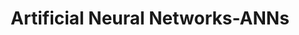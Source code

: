 ---
title: "Artificial Neural Networks-ANNs"

categories: ['']

tags: ['Artificial', 'Neural', 'Networks', 'ANNs']

arwords: 'الشبكات العصبية المحوسبة'

arexps: []

enwords: ['Artificial Neural Networks-ANNs']

enexps: []

arlexicons: 'ش'

enlexicons: 'A'

authors: ['Ruqayya Roshdy']

translators: ['']

citations: 'العربية والذكاء الاصطناعي'

sources: 'مركز الملك عبدالله بن عبدالعزيز الدولي لخدمة اللغة العربية'

word: "true"

slug: ""
---